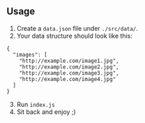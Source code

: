 ## Usage

1. Create a `data.json` file under `./src/data/`.
2. Your data structure should look like this:
```
{
  "images": [
    "http://example.com/image1.jpg",
    "http://example.com/image2.jpg",
    "http://example.com/image3.jpg",
    "http://example.com/image4.jpg"
  ]
}
```
3. Run `index.js`
4. Sit back and enjoy ;)
